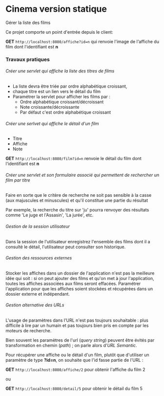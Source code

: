 # Cinema version statique #

Gérer la liste des films

Ce projet comporte un point d'entrée depuis le client:

**GET** `http://localhost:8080/affiche?id=n` qui renvoie l'image de
l'affiche du film dont l'identifiant est **n**

### Travaux pratiques

###### Créer une servlet qui affiche la liste des titres de films
* La liste devra être triée par ordre alphabétique croissant,
* chaque titre est un lien vers le détail du film
* Paramétrer la servlet pour afficher les films par :
  * Ordre alphabétique croissant/décroissant
  * Note croissante/décroissante
  * Par défaut c'est ordre alphabétique croissant



###### Créer une serlvet qui affiche le détail d'un film
* Titre
* Affiche
* Note

**GET** `http://localhost:8080/film?id=n` renvoie le détail du film dont
l'identifiant est **n**



###### Créer une servlet et son formulaire associé qui permettent de rechercher un film par titre

Faire en sorte que le critère de recherche ne soit pas sensible à la casse (aux majuscules et minuscules) et qu'il constitue une partie du résultat

Par exemple, la recherche du titre sur 'ju' pourra renvoyer des résultats comme 'Le juge et l'Assasin', 'La jurée', etc.


###### Gestion de la session utilisateur

Dans la session de l'utilisateur enregistrez l'ensemble des films dont il a
consulté le détail, l'utilisateur peut consulter son historique.

###### Gestion des ressources externes

Stocker les affiches dans un dossier de l'application n'est pas la
meilleure idée qui soit : si on peut ajouter des films et qu'on met
à jour l'application, toutes les affiches associées aux films seront
effacées. Paramétrer l'application pour que les affiches soient stockées
et récupérées dans un dossier externe et indépendant.

###### Gestion alternative des URLs

L'usage de paramètres dans l'URL n'est pas toujours souhaitable : plus difficile à lire par un humain et pas toujours bien pris en compte par les moteurs de recherche.

Bien souvent les paramètres de l'url (_query string_) peuvent être évités par transformation en chemin (_path_) ; on parle alors d'_URL Semantic_.

Pour récupérer une affiche ou le détail d'un film, plutôt que d'utiliser un paramètre de type
**?id=n**, on souhaite que l'id fasse partie de l'URL :

**GET** `http://localhost:8080/affiche/2` pour obtenir l'affiche du film
2

ou

**GET** `http://localhost:8080/detail/5` pour obtenir le détail du film 5